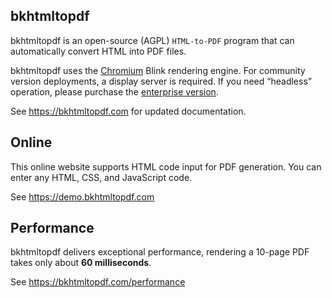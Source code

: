 ## bkhtmltopdf

bkhtmltopdf is an open-source (AGPL) `HTML-to-PDF` program that can automatically convert HTML into PDF files.

bkhtmltopdf uses the [Chromium](https://www.chromium.org) Blink rendering engine. For community version deployments, a
display server is required. If you need “headless” operation, please purchase the [enterprise version](https://bkhtmltopdf.com/pricing).

See https://bkhtmltopdf.com for updated documentation.

## Online

This online website supports HTML code input for PDF generation. You can enter any HTML,
CSS, and JavaScript code.

See https://demo.bkhtmltopdf.com

## Performance

bkhtmltopdf delivers exceptional performance, rendering a 10-page PDF takes only about **60 milliseconds**.

See https://bkhtmltopdf.com/performance
